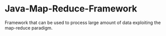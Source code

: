 # Java-Map-Reduce-Framework
Framework that can be used to process large amount of data exploiting the map-reduce paradigm.
